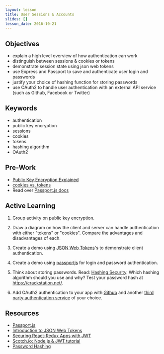 ```yaml
---
layout: lesson
title: User Sessions & Accounts
slides: []
lesson_date: 2016-10-21
---
```


## Objectives

- explain a high level overview of how authentication can work
- distinguish between sessions & cookies or tokens
- demonstrate session state using json web tokens
- use Express and Passport to save and authenticate user login and passwords
- justify your choice of hashing function for storing passwords
- use OAuth2 to handle user authentication with an external API service (such as Github, Facebook or Twitter)

## Keywords
- authentication
- public key encryption
- sessions
- cookies
- tokens
- hashing algorithm
- OAuth2

## Pre-Work
- [Public Key Encryption Explained](https://www.youtube.com/watch?v=3QnD2c4Xovk)
- [cookies vs. tokens](https://auth0.com/blog/cookies-vs-tokens-definitive-guide/)
- Read over [Passport.js docs](http://passportjs.org/docs)


## Active Learning

1. Group activity on public key encryption.

2. Draw a diagram on how the client and server can handle authentication with either "tokens" or "cookies". Compare the advantages and disadvantages of each.

3. Create a demo using [JSON Web Tokens](https://jwt.io/introduction/)'s to demonstrate client authentication.

4. Create a demo using [passportjs](http://passportjs.org) for login and password authentication.

5. Think about storing passwords. Read: [Hashing Security](https://crackstation.net/hashing-security.htm). Which hashing algorithm should you use and why? Test your password hash at https://crackstation.net/.

5. Add OAuth2 authentication to your app with [Github](https://github.com/cfsghost/passport-github) and another [third party authentication service](http://passportjs.org/docs) of your choice.


## Resources
- [Passport.js](http://passportjs.org/)
- [Introduction to JSON Web Tokens](https://jwt.io/introduction/)
- [Securing React-Redux Apps with JWT](https://medium.com/@rajaraodv/securing-react-redux-apps-with-jwt-tokens-fcfe81356ea0#.c0ausyxc9)
- [Scotch.io: Node.js & JWT tutorial](https://scotch.io/tutorials/authenticate-a-node-js-api-with-json-web-tokens)
- [Password Hashing](https://crackstation.net/hashing-security.htm)
